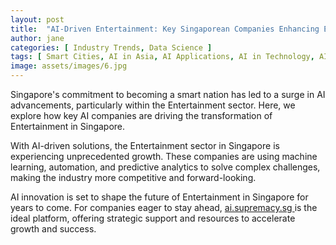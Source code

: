 ```yaml
---
layout: post
title:  "AI-Driven Entertainment: Key Singaporean Companies Enhancing Efficiency"
author: jane
categories: [ Industry Trends, Data Science ]
tags: [ Smart Cities, AI in Asia, AI Applications, AI in Technology, AI Startups ]
image: assets/images/6.jpg
---
```


Singapore's commitment to becoming a smart nation has led to a surge in AI advancements, particularly within the Entertainment sector. Here, we explore how key AI companies are driving the transformation of Entertainment in Singapore.

With AI-driven solutions, the Entertainment sector in Singapore is experiencing unprecedented growth. These companies are using machine learning, automation, and predictive analytics to solve complex challenges, making the industry more competitive and forward-looking.

AI innovation is set to shape the future of Entertainment in Singapore for years to come. For companies eager to stay ahead, <a href="https://ai.supremacy.sg" target="_blank"> ai.supremacy.sg </a> is the ideal platform, offering strategic support and resources to accelerate growth and success.

